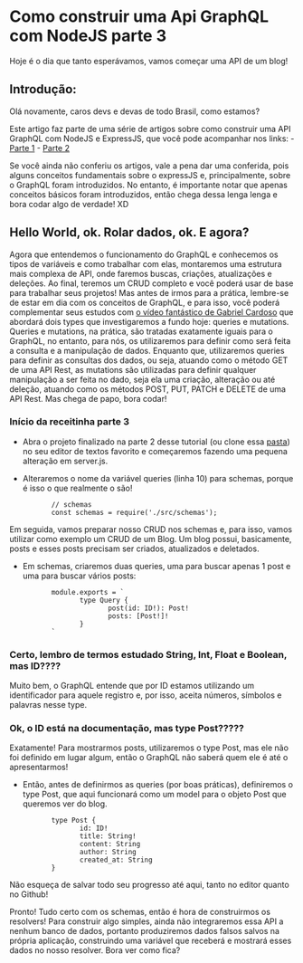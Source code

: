 # Como construir uma Api GraphQL com NodeJS parte 3

Hoje é o dia que tanto esperávamos, vamos começar uma API de um blog!

## Introdução:

Olá novamente, caros devs e devas de todo Brasil, como estamos?

Este artigo faz parte de uma série de artigos sobre como construir uma API GraphQL com NodeJS e ExpressJS, que você pode acompanhar nos links: 
       - [Parte 1](https://ezdevs.com.br/como-construir-uma-api-graphql-com-nodejs/)
       - [Parte 2](https://ezdevs.com.br/como-construir-uma-api-graphql-com-nodejs-parte-2/)

Se você ainda não conferiu os artigos, vale a pena dar uma conferida, pois alguns conceitos fundamentais sobre o expressJS e, principalmente, sobre o GraphQL foram introduzidos. No entanto, é importante notar que apenas conceitos básicos foram introduzidos, então chega dessa lenga lenga e bora codar algo de verdade! XD

## Hello World, ok. Rolar dados, ok. E agora?

Agora que entendemos o funcionamento do GraphQL e conhecemos os tipos de variáveis e como trabalhar com elas, montaremos uma estrutura mais complexa de API, onde faremos buscas, criações, atualizações e deleções. Ao final, teremos um CRUD completo e você poderá usar de base para trabalhar seus projetos!
Mas antes de irmos para a prática, lembre-se de estar em dia com os conceitos de GraphQL, e para isso, você poderá complementar seus estudos com [o vídeo fantástico de Gabriel Cardoso](https://www.youtube.com/watch?v=0MfMYPvimYo&trk=) que abordará dois types que investigaremos a fundo hoje: queries e mutations. 
Queries e mutations, na prática, são tratadas exatamente iguais para o GraphQL, no entanto, para nós, os utilizaremos para definir como será feita a consulta e a manipulação de dados. Enquanto que, utilizaremos queries para definir as consultas dos dados, ou seja, atuando como o método GET de uma API Rest, as mutations são utilizadas para definir qualquer manipulação a ser feita no dado, seja ela uma criação, alteração ou até deleção, atuando como os métodos POST, PUT, PATCH e DELETE de uma API Rest.
Mas chega de papo, bora codar!

### Início da receitinha parte 3
 - Abra o projeto finalizado na parte 2 desse tutorial (ou clone essa [pasta](https://github.com/Guiradi/Tutorial-API-GraphQL/tree/master/api-graphql-tutorial-part-II)) no seu editor de textos favorito e começaremos fazendo uma pequena alteração em server.js.

 - Alteraremos o nome da variável queries (linha 10) para schemas, porque é isso o que realmente o são!

              // schemas
              const schemas = require('./src/schemas');

Em seguida, vamos preparar nosso CRUD nos schemas e, para isso, vamos utilizar como exemplo um CRUD de um Blog. Um blog possui, basicamente, posts e esses posts precisam ser criados, atualizados e deletados.

 - Em schemas, criaremos duas queries, uma para buscar apenas 1 post e uma para buscar vários posts:

              module.exports = `
                     type Query {
                            post(id: ID!): Post!
                            posts: [Post!]!
                     }
              `

### Certo, lembro de termos estudado String, Int, Float e Boolean, mas ID????
 
Muito bem, o GraphQL entende que por ID estamos utilizando um identificador para aquele registro e, por isso, aceita números, símbolos e palavras nesse type.

### Ok, o ID está na documentação, mas type Post?????

Exatamente! Para mostrarmos posts, utilizaremos o type Post, mas ele não foi definido em lugar algum, então o GraphQL não saberá quem ele é até o apresentarmos!

 - Então, antes de definirmos as queries (por boas práticas), definiremos o type Post, que aqui funcionará como um model para o objeto Post que queremos ver do blog.

              type Post {
                     id: ID!
                     title: String!
                     content: String
                     author: String
                     created_at: String
              }

Não esqueça de salvar todo seu progresso até aqui, tanto no editor quanto no Github!

Pronto! Tudo certo com os schemas, então é hora de construirmos os resolvers! Para construir algo simples, ainda não integraremos essa API a nenhum banco de dados, portanto produziremos dados falsos salvos na própria aplicação, construindo uma variável que receberá e mostrará esses dados no nosso resolver. Bora ver como fica?
